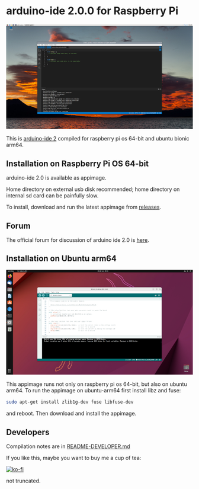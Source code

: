 # arduino-ide 2.0.0 for Raspberry Pi

[![arduino ide 2.0](images/screenshot_small.jpg)](https://github.com/koendv/arduino-ide-raspberrypi/raw/main/images/screenshot.jpg)

This is [arduino-ide 2](https://github.com/arduino/arduino-ide) compiled for raspberry pi os 64-bit and ubuntu bionic arm64.

## Installation on Raspberry Pi OS 64-bit

arduino-ide 2.0 is available as appimage.

Home directory on external usb disk recommended; home directory on internal sd card can be painfully slow.

To install, download and run the latest appimage from [releases](https://github.com/koendv/arduino-ide-raspberrypi/releases/).

## Forum

The official forum for discussion of arduino ide 2.0 is [here](https://forum.arduino.cc/c/software/arduino-ide-2-0/).

## Installation on Ubuntu arm64

[![arduino ide 2.0](images/ubuntu_small.jpg)](https://github.com/koendv/arduino-ide-raspberrypi/raw/main/images/ubuntu.jpg)

This appimage runs not only on raspberry pi os 64-bit, but also on ubuntu arm64.
To run the appimage on ubuntu-arm64 first install libz and fuse:
```sh
sudo apt-get install zlib1g-dev fuse libfuse-dev

```
and reboot. Then download and install the appimage.

## Developers

Compilation notes are in [README-DEVELOPER.md](README-DEVELOPER.md)

If you like this, maybe you want to buy me a cup of tea:

[![ko-fi](images/kofibutton.svg)](https://ko-fi.com/Q5Q03LPDQ)

not truncated.
